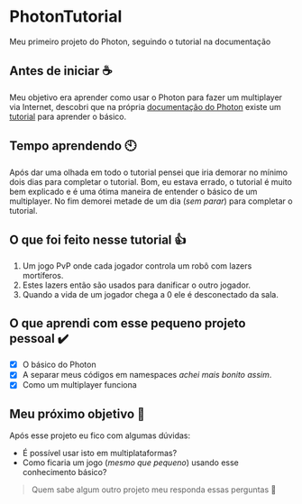 # PhotonTutorial

 Meu primeiro projeto do Photon, seguindo o tutorial na documentação

## Antes de iniciar :coffee:

Meu objetivo era aprender como usar o Photon para fazer um multiplayer via Internet, descobri que na própria [documentação do Photon](https://doc.photonengine.com/en-us/pun) existe um [tutorial](https://doc.photonengine.com/en-us/pun/current/demos-and-tutorials/pun-basics-tutorial/intro) para aprender o básico.

## Tempo aprendendo :clock10:

Após dar uma olhada em todo o tutorial pensei que iria demorar no mínimo dois dias para completar o tutorial.
Bom, eu estava errado, o tutorial é muito bem explicado e é uma ótima maneira de entender o básico de um multiplayer.
No fim demorei metade de um dia (*sem parar*) para completar o tutorial.

## O que foi feito nesse tutorial :+1:

1. Um jogo PvP onde cada jogador controla um robô com lazers mortíferos.
2. Estes lazers então são usados para danificar o outro jogador.
3. Quando a vida de um jogador chega a 0 ele é desconectado da sala.

## O que aprendi com esse pequeno projeto pessoal :heavy_check_mark:

- [x] O básico do Photon
- [x] A separar meus códigos em namespaces *achei mais bonito assim*.
- [x] Como um multiplayer funciona

## Meu próximo objetivo :raised_hands:

Após esse projeto eu fico com algumas dúvidas:
- É possível usar isto em multiplataformas?
- Como ficaria um jogo (*mesmo que pequeno*) usando esse conhecimento básico?

>Quem sabe algum outro projeto meu responda essas perguntas :eyes:
